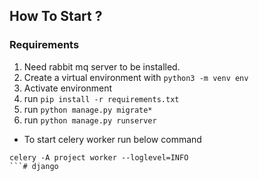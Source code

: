## How To Start ?

### Requirements

1. Need rabbit mq server to be installed. 
2. Create a virtual environment with ```python3 -m venv env```
3. Activate environment
4. run ```pip install -r requirements.txt```
5. run ```python manage.py migrate*```
6. run ```python manage.py runserver```


- To start celery worker run below command

```
celery -A project worker --loglevel=INFO
```# django

